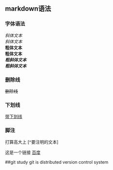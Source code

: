 ## markdown语法
### 字体语法
*斜体文本*  
_斜体文本_  
**粗体文本**  
__粗体文本__  
***粗斜体文本***  
___粗斜体文本___  

### 删除线
~~删除线~~

### 下划线
<u>带下划线</u>

### 脚注
打算高大上 [^要注明的文本]

这是一个链接 [百度](https://www.baidu.com)

##git study
git is distributed version control system



